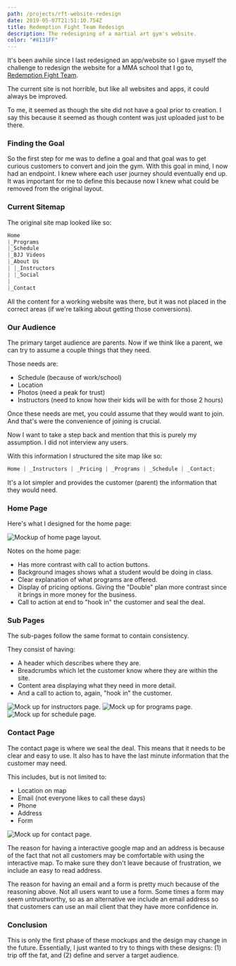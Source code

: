 ```yaml
---
path: /projects/rft-website-redesign
date: 2019-05-07T21:51:10.754Z
title: Redemption Fight Team Redesign
description: The redesigning of a martial art gym's website.
color: "#8131FF"
---
```


It's been awhile since I last redesigned an app/website so I gave myself the challenge to redesign the website for a MMA school that I go to, [Redemption Fight Team](http://www.redemptionfightteam.com/).

The current site is not horrible, but like all websites and apps, it could always be improved.

To me, it seemed as though the site did not have a goal prior to creation. I say this because it seemed as though content was just uploaded just to be there.

### Finding the Goal

So the first step for me was to define a goal and that goal was to get curious customers to convert and join the gym. With this goal in mind, I now had an endpoint. I knew where each user journey should eventually end up. It was important for me to define this because now I knew what could be removed from the original layout.

### Current Sitemap

The original site map looked like so:

```javascript
Home
|_Programs
|_Schedule
|_BJJ Videos
|_About Us
| |_Instructors
| |_Social
|
|_Contact
```

All the content for a working website was there, but it was not placed in the correct areas (if we're talking about getting those conversions).

### Our Audience

The primary target audience are parents. Now if we think like a parent, we can try to assume a couple things that they need.

Those needs are:

- Schedule (because of work/school)
- Location
- Photos (need a peak for trust)
- Instructors (need to know how their kids will be with for those 2 hours)

Once these needs are met, you could assume that they would want to join. And that's were the convenience of joining is crucial.

Now I want to take a step back and mention that this is purely my assumption. I did not interview any users.

With this information I structured the site map like so:

```javascript
Home | _Instructors | _Pricing | _Programs | _Schedule | _Contact;
```

It's a lot simpler and provides the customer (parent) the information that they would need.

### Home Page

Here's what I designed for the home page:

![Mockup of home page layout.](./Home.jpg)

Notes on the home page:

- Has more contrast with call to action buttons.
- Background images shows what a student would be doing in class.
- Clear explanation of what programs are offered.
- Display of pricing options. Giving the "Double" plan more contrast since it brings in more money for the business.
- Call to action at end to "hook in" the customer and seal the deal.

### Sub Pages

The sub-pages follow the same format to contain consistency.

They consist of having:

- A header which describes where they are.
- Breadcrumbs which let the customer know where they are within the site.
- Content area displaying what they need in more detail.
- And a call to action to, again, "hook in" the customer.

![Mock up for instructors page.](./Instructors.jpg)
![Mock up  for programs page.](./Programs.jpg)
![Mock up for schedule page.](./Schedule.jpg)

### Contact Page

The contact page is where we seal the deal. This means that it needs to be clear and easy to use. It also has to have the last minute information that the customer may need.

This includes, but is not limited to:

- Location on map
- Email (not everyone likes to call these days)
- Phone
- Address
- Form

![Mock up for contact page.](./Contact.jpg)

The reason for having a interactive google map and an address is because of the fact that not all customers may be comfortable with using the interactive map. To make sure they don't leave because of frustration, we include an easy to read address.

The reason for having an email and a form is pretty much because of the reasoning above. Not all users want to use a form. Some times a form may seem untrustworthy, so as an alternative we include an email address so that customers can use an mail client that they have more confidence in.

### Conclusion

This is only the first phase of these mockups and the design may change in the future. Essentially, I just wanted to try to things with these designs: (1) trip off the fat, and (2) define and server a target audience.
